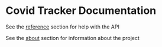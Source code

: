 # Covid Tracker Documentation

See the [reference](reference/index.md) section for help with the API

See the [about](about/index.md) section for information about the project

